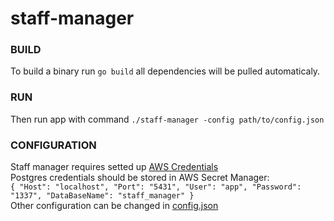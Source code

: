 # staff-manager 
### BUILD  
To build a binary run `go build` all dependencies will be pulled automaticaly.  
### RUN  
Then run app with command `./staff-manager -config path/to/config.json`  
### CONFIGURATION  
Staff manager requires setted up [AWS Credentials](https://docs.aws.amazon.com/sdk-for-java/v1/developer-guide/setup-credentials.html)  
Postgres credentials should be stored in AWS Secret Manager:  
`{
  "Host": "localhost",
  "Port": "5431",
  "User": "app",
  "Password": "1337",
  "DataBaseName": "staff_manager"
}`  
Other configuration can be changed in [config.json](./config.json) 
